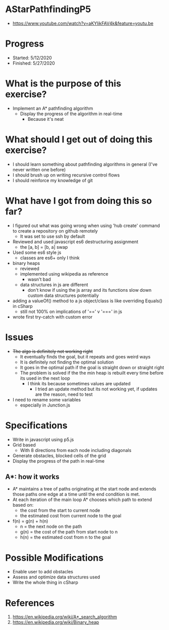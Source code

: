 # AStarPathfindingP5
* <https://www.youtube.com/watch?v=aKYlikFAV4k&feature=youtu.be>

# Progress
* Started: 5/12/2020
* Finished: 5/27/2020

# What is the purpose of this exercise?
* Implement an A* pathfinding algorithm 
  * Display the progress of the algorithm in real-time
    * Because it's neat

# What should I get out of doing this exercise?
* I should learn something about pathfinding algorithms in general (I've never written one before)
* I should brush up on writing recursive control flows
* I should reinforce my knowledge of git

# What have I got from doing this so far?
* I figured out what was going wrong when using 'hub create' command to create a repository on github remotely
  * It was set to use ssh by default
* Reviewed and used javascript es6 destructuring assignment
  * the [a, b] = [b, a] swap 
* Used some es6 style js
  * classes are es6+ only I think
* binary heaps
  * reviewed 
  * implemented using wikipedia as reference
    * wasn't bad
  * data structures in js are different
    * don't know if using the js array and its functions slow down custom data structures potentially
* adding a valueOf() method to a js object/class is like overriding Equals() in cSharp
  * still not 100% on implications of '==' v '===' in js
* wrote first try-catch with custom error

# Issues
* ~~The algo is definitely not working right~~
  * It eventually finds the goal, but it repeats and goes weird ways
  * It is definitely not finding the optimal solution
  * It goes in the optimal path if the goal is straight down or straight right
  * The problem is solved if the the min heap is rebuilt every time before its used in the next loop
    * I think its because sometimes values are updated
      * I tried an update method but its not working yet, if updates are the reason, need to test
* I need to rename some variables
  * especially in Junction.js


# Specifications
* Write in javascript using p5.js
* Grid based
  * With 8 directions from each node including diagonals
* Generate obstacles, blocked cells of the grid
* Display the progress of the path in real-time

## A*: how it works
* A* maintains a tree of paths originating at the start node and extends those paths one edge at a time until the end condition is met.
* At each iteration of the main loop A* chooses which path to extend based on:
  * the cost from the start to current node
  * the estimated cost from current node to the goal
* f(n) = g(n) + h(n)
  * n = the next node on the path
  * g(n) = the cost of the path from start node to n
  * h(n) = the estimated cost from n to the goal

# Possible Modifications
* Enable user to add obstacles
* Assess and optimize data structures used
* Write the whole thing in cSharp

# References
1. <https://en.wikipedia.org/wiki/A*_search_algorithm>
2. <https://en.wikipedia.org/wiki/Binary_heap>